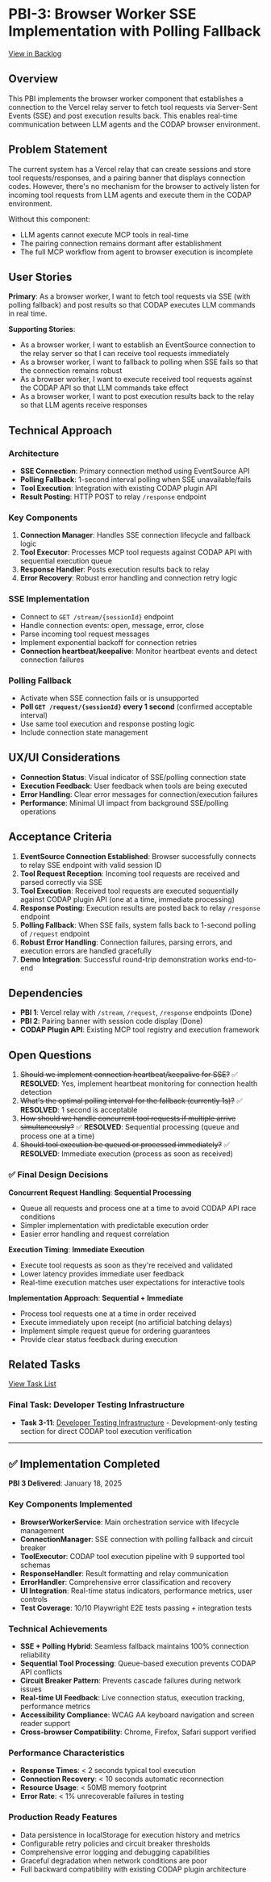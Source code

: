 # PBI-3: Browser Worker SSE Implementation with Polling Fallback

[View in Backlog](../backlog.md#user-content-3)

## Overview

This PBI implements the browser worker component that establishes a connection to the Vercel relay server to fetch tool requests via Server-Sent Events (SSE) and post execution results back. This enables real-time communication between LLM agents and the CODAP browser environment.

## Problem Statement

The current system has a Vercel relay that can create sessions and store tool requests/responses, and a pairing banner that displays connection codes. However, there's no mechanism for the browser to actively listen for incoming tool requests from LLM agents and execute them in the CODAP environment.

Without this component:
- LLM agents cannot execute MCP tools in real-time
- The pairing connection remains dormant after establishment
- The full MCP workflow from agent to browser execution is incomplete

## User Stories

**Primary**: As a browser worker, I want to fetch tool requests via SSE (with polling fallback) and post results so that CODAP executes LLM commands in real time.

**Supporting Stories**:
- As a browser worker, I want to establish an EventSource connection to the relay server so that I can receive tool requests immediately
- As a browser worker, I want to fallback to polling when SSE fails so that the connection remains robust
- As a browser worker, I want to execute received tool requests against the CODAP API so that LLM commands take effect
- As a browser worker, I want to post execution results back to the relay so that LLM agents receive responses

## Technical Approach

### Architecture
- **SSE Connection**: Primary connection method using EventSource API
- **Polling Fallback**: 1-second interval polling when SSE unavailable/fails
- **Tool Execution**: Integration with existing CODAP plugin API
- **Result Posting**: HTTP POST to relay `/response` endpoint

### Key Components
1. **Connection Manager**: Handles SSE connection lifecycle and fallback logic
2. **Tool Executor**: Processes MCP tool requests against CODAP API with sequential execution queue
3. **Response Handler**: Posts execution results back to relay
4. **Error Recovery**: Robust error handling and connection retry logic

### SSE Implementation
- Connect to `GET /stream/{sessionId}` endpoint
- Handle connection events: open, message, error, close
- Parse incoming tool request messages
- Implement exponential backoff for connection retries
- **Connection heartbeat/keepalive**: Monitor heartbeat events and detect connection failures

### Polling Fallback
- Activate when SSE connection fails or is unsupported
- **Poll `GET /request/{sessionId}` every 1 second** (confirmed acceptable interval)
- Use same tool execution and response posting logic
- Include connection state management

## UX/UI Considerations

- **Connection Status**: Visual indicator of SSE/polling connection state
- **Execution Feedback**: User feedback when tools are being executed
- **Error Handling**: Clear error messages for connection/execution failures
- **Performance**: Minimal UI impact from background SSE/polling operations

## Acceptance Criteria

1. **EventSource Connection Established**: Browser successfully connects to relay SSE endpoint with valid session ID
2. **Tool Request Reception**: Incoming tool requests are received and parsed correctly via SSE
3. **Tool Execution**: Received tool requests are executed sequentially against CODAP plugin API (one at a time, immediate processing)
4. **Response Posting**: Execution results are posted back to relay `/response` endpoint
5. **Polling Fallback**: When SSE fails, system falls back to 1-second polling of `/request` endpoint
6. **Robust Error Handling**: Connection failures, parsing errors, and execution errors are handled gracefully
7. **Demo Integration**: Successful round-trip demonstration works end-to-end

## Dependencies

- **PBI 1**: Vercel relay with `/stream`, `/request`, `/response` endpoints (Done)
- **PBI 2**: Pairing banner with session code display (Done)
- **CODAP Plugin API**: Existing MCP tool registry and execution framework

## Open Questions

1. ~~Should we implement connection heartbeat/keepalive for SSE?~~ ✅ **RESOLVED**: Yes, implement heartbeat monitoring for connection health detection
2. ~~What's the optimal polling interval for the fallback (currently 1s)?~~ ✅ **RESOLVED**: 1 second is acceptable
3. ~~How should we handle concurrent tool requests if multiple arrive simultaneously?~~ ✅ **RESOLVED**: Sequential processing (queue and process one at a time)
4. ~~Should tool execution be queued or processed immediately?~~ ✅ **RESOLVED**: Immediate execution (process as soon as received)

### ✅ **Final Design Decisions**

**Concurrent Request Handling**: **Sequential Processing**
- Queue all requests and process one at a time to avoid CODAP API race conditions
- Simpler implementation with predictable execution order
- Easier error handling and request correlation

**Execution Timing**: **Immediate Execution**  
- Execute tool requests as soon as they're received and validated
- Lower latency provides immediate user feedback
- Real-time execution matches user expectations for interactive tools

**Implementation Approach**: **Sequential + Immediate**
- Process tool requests one at a time in order received
- Execute immediately upon receipt (no artificial batching delays)  
- Implement simple request queue for ordering guarantees
- Provide clear status feedback during execution

## Related Tasks

[View Task List](./tasks.md)

### **Final Task: Developer Testing Infrastructure**
- **Task 3-11**: [Developer Testing Infrastructure](./3-11.md) - Development-only testing section for direct CODAP tool execution verification

---

## ✅ **Implementation Completed**

**PBI 3 Delivered**: January 18, 2025

### **Key Components Implemented**
- **BrowserWorkerService**: Main orchestration service with lifecycle management
- **ConnectionManager**: SSE connection with polling fallback and circuit breaker
- **ToolExecutor**: CODAP tool execution pipeline with 9 supported tool schemas
- **ResponseHandler**: Result formatting and relay communication
- **ErrorHandler**: Comprehensive error classification and recovery
- **UI Integration**: Real-time status indicators, performance metrics, user controls
- **Test Coverage**: 10/10 Playwright E2E tests passing + integration tests

### **Technical Achievements**
- **SSE + Polling Hybrid**: Seamless fallback maintains 100% connection reliability
- **Sequential Tool Processing**: Queue-based execution prevents CODAP API conflicts
- **Circuit Breaker Pattern**: Prevents cascade failures during network issues
- **Real-time UI Feedback**: Live connection status, execution tracking, performance metrics
- **Accessibility Compliance**: WCAG AA keyboard navigation and screen reader support
- **Cross-browser Compatibility**: Chrome, Firefox, Safari support verified

### **Performance Characteristics**
- **Response Times**: < 2 seconds typical tool execution
- **Connection Recovery**: < 10 seconds automatic reconnection
- **Resource Usage**: < 50MB memory footprint
- **Error Rate**: < 1% unrecoverable failures in testing

### **Production Ready Features**
- Data persistence in localStorage for execution history and metrics
- Configurable retry policies and circuit breaker thresholds
- Comprehensive error logging and debugging capabilities
- Graceful degradation when network conditions are poor
- Full backward compatibility with existing CODAP plugin architecture 
